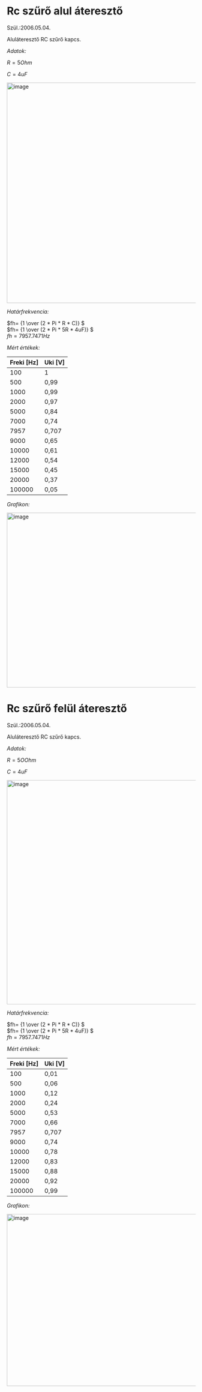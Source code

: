 # Rc szűrő alul áteresztő

Szül.:2006.05.04.

Aluláteresztő RC szűrő kapcs.

*Adatok:*

$R=5 Ohm$

$C=4 uF$

<img width="818" height="588" alt="image" src="https://github.com/user-attachments/assets/35b99291-2e79-489a-8f09-4c6ea22ae139" />

*Határfrekvencia:*

$fh= {1 \over (2 * Pi * R * C)} $   
$fh= {1 \over (2 * Pi * 5R * 4uF)} $  
$fh=7957.7471Hz$


*Mért értékek:*

|Freki [Hz] |	Uki [V] |
|-----------|---------|
|    100	  |    1    |
|     500	  |    0,99 |
|     1000	|    0,99 |
|    2000	  |    0,97 |
|    5000	  |    0,84 |
|    7000	  |    0,74 |
|    7957	  |   0,707 |
|    9000	  |    0,65 |
|    10000	|    0,61 |
|    12000	|    0,54 |
|    15000	|    0,45 |
|    20000	|    0,37 |
|    100000	|    0,05 |

*Grafikon:*

<img width="750" height="466" alt="image" src="https://github.com/user-attachments/assets/4539dfd9-d69c-4d04-9138-530cabe5010b" />


# Rc szűrő felül áteresztő

Szül.:2006.05.04.

Aluláteresztő RC szűrő kapcs.

*Adatok:*

$R=5O Ohm$

$C=4 uF$

<img width="888" height="598" alt="image" src="https://github.com/user-attachments/assets/22616d64-ed75-4241-96ac-7c6be8d39033" />


*Határfrekvencia:*

$fh= {1 \over (2 * Pi * R * C)} $   
$fh= {1 \over (2 * Pi * 5R * 4uF)} $  
$fh=7957.7471Hz$


*Mért értékek:*

|Freki [Hz] |	Uki [V] |
|-----------|---------|
|    100	  |    0,01 |
|     500	  |    0,06 |
|     1000	|    0,12 |
|    2000	  |    0,24 |
|    5000	  |    0,53 |
|    7000	  |    0,66 |
|    7957	  |   0,707 |
|    9000	  |    0,74 |
|    10000	|    0,78 |
|    12000	|    0,83 |
|    15000	|    0,88 |
|    20000	|    0,92 |
|    100000	|    0,99 |

*Grafikon:*

<img width="748" height="459" alt="image" src="https://github.com/user-attachments/assets/2823389f-d79f-44de-a224-8ec2dc044ccd" />
